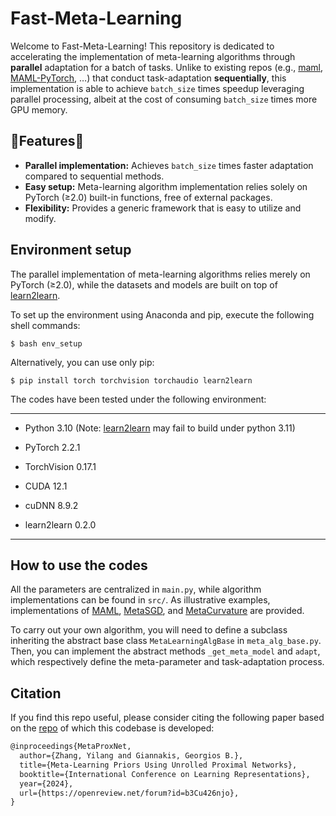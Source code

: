 # Fast-Meta-Learning

Welcome to Fast-Meta-Learning! This repository is dedicated to accelerating the implementation of meta-learning algorithms through **parallel** adaptation for a batch of tasks. Unlike to existing repos (e.g., [maml](https://github.com/cbfinn/maml), [MAML-PyTorch](https://github.com/dragen1860/MAML-Pytorch), …) that conduct task-adaptation **sequentially**, this implementation is able to achieve `batch_size` times speedup leveraging parallel processing, albeit at the cost of consuming `batch_size` times more GPU memory. 

## 🌟Features🌟

* **Parallel implementation:** Achieves `batch_size` times faster adaptation compared to sequential methods.
* **Easy setup:** Meta-learning algorithm implementation relies solely on PyTorch (≥2.0) built-in functions, free of external packages. 
* **Flexibility:** Provides a generic framework that is easy to utilize and modify. 

## Environment setup

The parallel implementation of meta-learning algorithms relies merely on PyTorch (≥2.0), while the datasets and models are built on top of [learn2learn](https://github.com/learnables/learn2learn/). 

To set up the environment using Anaconda and pip, execute the following shell commands:

```shell
$ bash env_setup
```

Alternatively, you can use only pip:

```shell
$ pip install torch torchvision torchaudio learn2learn
```

The codes have been tested under the following environment:

---

* Python 3.10 (Note: [learn2learn](https://github.com/learnables/learn2learn/) may fail to build under python 3.11)

* PyTorch 2.2.1
* TorchVision 0.17.1
* CUDA 12.1
* cuDNN 8.9.2
* learn2learn 0.2.0

---

## How to use the codes

All the parameters are centralized in `main.py`, while algorithm implementations can be found in `src/`. As illustrative examples, implementations of [MAML](https://proceedings.mlr.press/v70/finn17a.html), [MetaSGD](https://arxiv.org/pdf/1707.09835.pdf), and [MetaCurvature](https://proceedings.neurips.cc/paper_files/paper/2019/hash/57c0531e13f40b91b3b0f1a30b529a1d-Abstract.html) are provided. 

To carry out your own algorithm, you will need to define a subclass inheriting the abstract base class `MetaLearningAlgBase` in `meta_alg_base.py`. Then, you can implement the abstract methods `_get_meta_model` and `adapt`, which respectively define the meta-parameter and task-adaptation process. 

## Citation

If you find this repo useful, please consider citing the following paper based on the [repo](https://github.com/zhangyilang/MetaProxNet) of which this codebase is developed:

```latex
@inproceedings{MetaProxNet, 
  author={Zhang, Yilang and Giannakis, Georgios B.}, 
  title={Meta-Learning Priors Using Unrolled Proximal Networks}, 
  booktitle={International Conference on Learning Representations}, 
  year={2024}, 
  url={https://openreview.net/forum?id=b3Cu426njo},
}
```